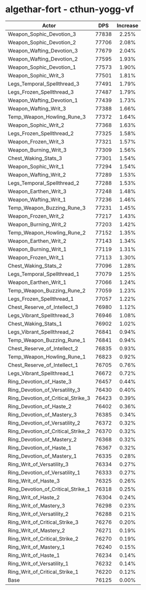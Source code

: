 # algethar-fort - cthun-yogg-vf
| Actor | DPS | Increase |
|---|:---:|:---:|
|Weapon_Sophic_Devotion_3|77838|2.25%|
|Weapon_Sophic_Devotion_2|77706|2.08%|
|Weapon_Wafting_Devotion_3|77679|2.04%|
|Weapon_Wafting_Devotion_2|77595|1.93%|
|Weapon_Sophic_Devotion_1|77573|1.90%|
|Weapon_Sophic_Writ_3|77501|1.81%|
|Legs_Temporal_Spellthread_3|77491|1.79%|
|Legs_Frozen_Spellthread_3|77487|1.79%|
|Weapon_Wafting_Devotion_1|77439|1.73%|
|Weapon_Wafting_Writ_3|77388|1.66%|
|Temp_Weapon_Howling_Rune_3|77372|1.64%|
|Weapon_Sophic_Writ_2|77368|1.63%|
|Legs_Frozen_Spellthread_2|77325|1.58%|
|Weapon_Frozen_Writ_3|77321|1.57%|
|Weapon_Burning_Writ_3|77309|1.56%|
|Chest_Waking_Stats_3|77301|1.54%|
|Weapon_Sophic_Writ_1|77294|1.54%|
|Weapon_Wafting_Writ_2|77289|1.53%|
|Legs_Temporal_Spellthread_2|77288|1.53%|
|Weapon_Earthen_Writ_3|77248|1.48%|
|Weapon_Wafting_Writ_1|77236|1.46%|
|Temp_Weapon_Buzzing_Rune_3|77231|1.45%|
|Weapon_Frozen_Writ_2|77217|1.43%|
|Weapon_Burning_Writ_2|77203|1.42%|
|Temp_Weapon_Howling_Rune_2|77152|1.35%|
|Weapon_Earthen_Writ_2|77143|1.34%|
|Weapon_Burning_Writ_1|77119|1.31%|
|Weapon_Frozen_Writ_1|77113|1.30%|
|Chest_Waking_Stats_2|77096|1.28%|
|Legs_Temporal_Spellthread_1|77079|1.25%|
|Weapon_Earthen_Writ_1|77066|1.24%|
|Temp_Weapon_Buzzing_Rune_2|77059|1.23%|
|Legs_Frozen_Spellthread_1|77057|1.22%|
|Chest_Reserve_of_Intellect_3|76980|1.12%|
|Legs_Vibrant_Spellthread_3|76946|1.08%|
|Chest_Waking_Stats_1|76902|1.02%|
|Legs_Vibrant_Spellthread_2|76841|0.94%|
|Temp_Weapon_Buzzing_Rune_1|76841|0.94%|
|Chest_Reserve_of_Intellect_2|76835|0.93%|
|Temp_Weapon_Howling_Rune_1|76823|0.92%|
|Chest_Reserve_of_Intellect_1|76705|0.76%|
|Legs_Vibrant_Spellthread_1|76672|0.72%|
|Ring_Devotion_of_Haste_3|76457|0.44%|
|Ring_Devotion_of_Versatility_3|76430|0.40%|
|Ring_Devotion_of_Critical_Strike_3|76423|0.39%|
|Ring_Devotion_of_Haste_2|76402|0.36%|
|Ring_Devotion_of_Mastery_3|76385|0.34%|
|Ring_Devotion_of_Versatility_2|76372|0.32%|
|Ring_Devotion_of_Critical_Strike_2|76370|0.32%|
|Ring_Devotion_of_Mastery_2|76368|0.32%|
|Ring_Devotion_of_Haste_1|76367|0.32%|
|Ring_Devotion_of_Mastery_1|76335|0.28%|
|Ring_Writ_of_Versatility_3|76334|0.27%|
|Ring_Devotion_of_Versatility_1|76333|0.27%|
|Ring_Writ_of_Haste_3|76325|0.26%|
|Ring_Devotion_of_Critical_Strike_1|76318|0.25%|
|Ring_Writ_of_Haste_2|76304|0.24%|
|Ring_Writ_of_Mastery_3|76298|0.23%|
|Ring_Writ_of_Versatility_2|76288|0.21%|
|Ring_Writ_of_Critical_Strike_3|76276|0.20%|
|Ring_Writ_of_Mastery_2|76271|0.19%|
|Ring_Writ_of_Critical_Strike_2|76270|0.19%|
|Ring_Writ_of_Mastery_1|76240|0.15%|
|Ring_Writ_of_Haste_1|76234|0.14%|
|Ring_Writ_of_Versatility_1|76232|0.14%|
|Ring_Writ_of_Critical_Strike_1|76220|0.12%|
|Base|76125|0.00%|

